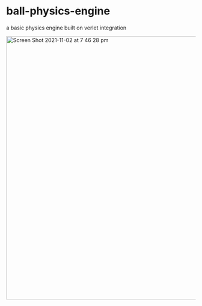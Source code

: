 # ball-physics-engine
a basic physics engine built on verlet integration

<img width="701" alt="Screen Shot 2021-11-02 at 7 46 28 pm" src="https://user-images.githubusercontent.com/61964090/140467254-67855ef8-b2e3-449e-9ef1-a9dbeb8477f0.png">
